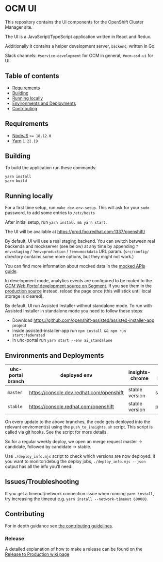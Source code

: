 # OCM UI

This repository contains the UI components for the OpenShift Cluster
Manager site.

The UI is a JavaScript/TypeScript application written in React and Redux.

Additionally it contains a helper development server, `backend`, written in Go.

Slack channels: `#service-development` for OCM in general, `#ocm-osd-ui` for UI.

## Table of contents

- [Requirements](#requirements)
- [Building](#building)
- [Running locally](#running-locally)
- [Environments and Deployments](#environments-and-deployments)
- [Contributing](#contributing)

## Requirements

- [NodeJS](https://nodejs.org/) `>= 18.12.0`
- [Yarn](https://classic.yarnpkg.com/lang/en/) `1.22.19`

## Building

To build the application run these commands:

```
yarn install
yarn build
```

## Running locally

For a first time setup, run `make dev-env-setup`. This will ask for your `sudo` password, to add some entries to `/etc/hosts`

After initial setup, run `yarn install && yarn start`.

The UI will be available at https://prod.foo.redhat.com:1337/openshift/

By default, UI will use a real staging backend.
You can switch between real backends and mockserver (see below) at any time by
appending `?env=staging` / `?env=production` / `?env=mockdata` URL param.
(`src/config/` directory contains some more options, but they might not work.)

You can find more information about mocked data in the [mocked APIs guide](mockdata/README.md).

In development mode, analytics events are configured to be routed
to the [_OCM Web Portal_ development source on Segment](https://app.segment.com/redhat-devtools/sources/ocm_web_portal_dev/overview).
If you see them in the [production source](https://app.segment.com/redhat-devtools/sources/ocm_web_portal/overview) instead, reload the page once
(this will stick until local storage is cleared).

By default, UI run Assisted Installer without standalone mode. To run with Assisted Installer in standalone mode you need to follow these steps:
- Download https://github.com/openshift-assisted/assisted-installer-app project
- Inside assisted-installer-app run `npm install && npm run start:federated`
- In uhc-portal run `yarn start --env ai_standalone`

## Environments and Deployments

| uhc-portal branch | deployed env                                            | insights-chrome | default backend |
| ----------------- | ------------------------------------------------------- | --------------- | --------------- |
| `master`          | https://console.dev.redhat.com/openshift                | stable version  | staging         |
| `stable`          | https://console.redhat.com/openshift                    | stable version  | production      |

On every update to the above branches, the code gets deployed into the relevant
enviroment(s) using the `push_to_insights.sh` script. This script is
called via git hooks. See the script for more details.

So for a regular weekly deploy, we open an merge request master -> candidate,
followed by candidate -> stable.

Use `./deploy_info.mjs` script to check which versions are now deployed.
If you want to monitor/debug the deploy jobs, `./deploy_info.mjs --json`
output has all the info you’ll need.

## Issues/Troubleshooting

If you get a timeout/network connection issue when running `yarn install`, try increasing the timeout e.g.
`yarn install --network-timeout 600000`.

## Contributing

For in depth guidance see [the contributing guidelines](docs/contributing.md).

### Release

A detailed explanation of how to make a release can be found on the [Release to Production wiki page](https://github.com/RedHatInsights/uhc-portal/wiki/Release-to-Production)


